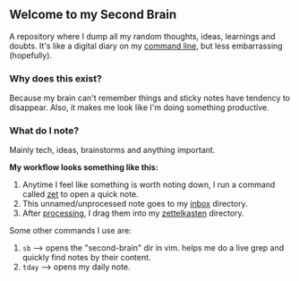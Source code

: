 ## Welcome to my Second Brain

A repository where I dump all my random thoughts, ideas, learnings and doubts. It's like a digital diary on my [command line](https://github.com/vgnshiyer/.dotfiles?tab=readme-ov-file#3-bonus), but less embarrassing (hopefully).

### Why does this exist?

Because my brain can't remember things and sticky notes have tendency to disappear. Also, it makes me look like I'm doing something productive.

### What do I note?

Mainly tech, ideas, brainstorms and anything important.

**My workflow looks something like this:**

1. Anytime I feel like something is worth noting down, I run a command called [zet](https://github.com/vgnshiyer/.dotfiles/blob/main/.config/fish/functions/zet.fish) to open a quick note.
2. This unnamed/unprocessed note goes to my [inbox](https://github.com/vgnshiyer/second-brain/tree/main/0-inbox) directory.
3. After [processing](https://github.com/vgnshiyer/second-brain/tree/main/0-inbox#unprocessed-notes-go-here), I drag them into my [zettelkasten](https://github.com/vgnshiyer/second-brain/tree/main/1-zettelkasten) directory.

Some other commands I use are:

1. `sb` --> opens the "second-brain" dir in vim. <C-g> helps me do a live grep and quickly find notes by their content.
2. `tday` --> opens my daily note.
